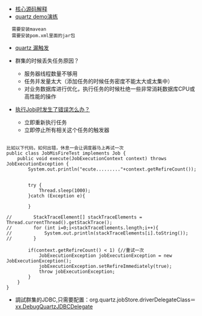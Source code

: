
* [核心源码解释](quartz-explained)
* [quartz demo演练](https://github.com/yangshangwei/SpringMaster)

 ````
   需要安装mavean
   需要安装pom.xml里面的jar包
 ````
 
*  [quartz 漏触发](https://blog.csdn.net/yangshangwei/article/details/78539433#withmisfirehandlinginstructiondonothing)

* 群集的时候丢失任务原因？
	* 服务器线程数量不够用
	* 任务并发量太大（添加任务的时候任务密度不能太大或太集中）
	* 对业务数据库进行优化，执行任务的时候杜绝一些非常消耗数据库CPU或高性能的操作

* [执行Jobj时发生了错误怎么办？](https://blog.csdn.net/caomiao2006/article/details/46417199)

	* 立即重新执行任务
	* 立即停止所有相关这个任务的触发器 
  
````

比如以下代码，如何出错，休息一会让调度器马上再试一次
public class JobMisFireTest implements Job {
    public void execute(JobExecutionContext context) throws JobExecutionException {
        System.out.println("ecute........."+context.getRefireCount());


        try {
            Thread.sleep(1000);
        }catch (Exception e){

        }

//        StackTraceElement[] stackTraceElements =  Thread.currentThread().getStackTrace();
//        for (int i=0;i<stackTraceElements.length;i++){
//            System.out.println(stackTraceElements[i].toString());
//        }

        if(context.getRefireCount() < 1) {//重试一次
            JobExecutionException jobExecutionException = new JobExecutionException();
            jobExecutionException.setRefireImmediately(true);
            throw jobExecutionException;
        }
    }
}
````

* 調試群集的JDBC,只需要配置：org.quartz.jobStore.driverDelegateClass＝[xx.DebugQuartzJDBCDelegate](DebugQuartzJDBCDelegate.java)

